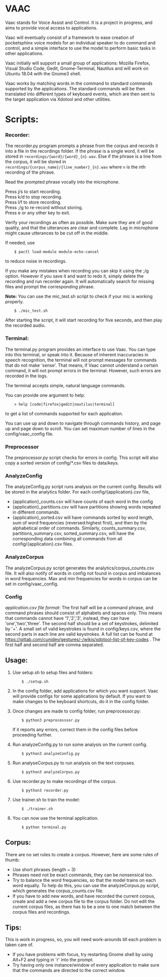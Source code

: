 # VAAC

Vaac stands for Voice Assist and Control. It is a project in progress, and aims to provide vocal access to applications.

Vaac will eventually consist of a framework to ease creation of pocketsphinx voice models for an individual speaker to do command and control, and a simple interface to use the model to perform basic tasks in other applications.

Vaac initially will support a small group of applications: Mozilla Firefox, Visual Studio Code, Gedit, Gnome-Terminal, Nautilus and will work on Ubuntu 18.04 with the Gnome3 shell.

Vaac works by matching words in the command to standard commands supported by the applications. The standard commands will be then translated into different types of keyboard events, which are then sent to the target application via Xdotool and other utilities.

# Scripts:

### Recorder:
The recorder.py program prompts a phrase from the corpus and records it into a file in the recordings folder.
If the phrase is a single word, it will be stored in `recordings/{word}/{word}_{n}.wav`. Else if the phrase is a line from the corpus, it will be stored in `recordings/{corpus_name}/{line_number}_{n}.wav` where `n` is the nth recording of the phrase.

Read the prompted phrase vocally into the microphone.

Press j/s to start recording.  
Press k/d to stop recording.  
Press l/f to store recording.  
Press ;/g to re-record without storing.  
Press e or any other key to exit.  

Verify your recordings as often as possible. Make sure they are of good quality, and that the utterances are clear and complete. Lag in microphone might cause utterances to be cut off in the middle.

If needed, use
```
	$ pactl load-module module-echo-cancel
```
to reduce noise in recordings.

If you make any mistakes when recording you can skip it using the ;/g option. However if you save it and want to redo it, simply delete the recording and run recorder again. It will automatically search for missing files and prompt the corresponding phrase.

**Note:** You can use the mic_test.sh script to check if your mic is working properly.
```
	$ ./mic_test.sh
```
 After starting the script, it will start recording for five seconds, and then play the recorded audio.

### Terminal:
The terminal.py program provides an interface to use Vaac. You can type into this terminal, or speak into it. Because of inherent inaccuracies in speech recognition, the terminal will not prompt messages for commands that do not make 'sense'. That means, if Vaac cannot understand a certain command, it will not prompt errors in the terminal. However, such errors are recorded in the logs.

The terminal accepts simple, natural language commands.

You can provide one argument to help:
```
    > help [code|firefox|gedit|nautilus|terminal]
```
to get a list of commands supported for each application.

You can use up and down to navigate through commands history, and page up and page down to scroll.
You can set maximum number of lines in the config/vaac_config file.

### Preprocessor
The preprocessor.py script checks for errors in config. This script will also copy a sorted version of config/*.csv files to data/keys.

### AnalyzeConfig
The analyzeConfig.py script runs analysis on the current config. Results will be stored in the analytics folder.
For each config/{application}.csv file,
* {application}_counts.csv will have counts of each word in the config
* {application}_partitions.csv will have partitions showing words repeated in different commands.
* {application}_sorted.csv will have commands sorted by word length, sum of word frequencies (reversed:highest first), and then by the alphabetical order of commands.
Similarly, counts_summary.csv, partitions_summary.csv, sorted_summary.csv, will have the corresponding data combining all commands from all config/{application}.csv files.

### AnalyzeCorpus
The analyzeCorpus.py script generates the analytics/corpus_counts.csv file. It will also notify of words in config not found in corpus and imbalances in word frequencies. Max and min frequencies for words in corpus can be set in config/vaac_config.

### Config
*application.csv file format*: The first half will be a command phrase, and	command phrases should consist of alphabets and spaces only. This means that commands cannot have '1','2','3', instead, they can have 'one','two','three'. The second half should be a set of keystrokes, delimited by '+'. A small set of valid keystrokes is found in config/keys.csv, where the second parts in each line are valid keystrokes. A full list can be found at https://gitlab.com/cunidev/gestures/-/wikis/xdotool-list-of-key-codes .
The first half and second half are comma separated.

## Usage:

1. Use setup.sh to setup files and folders:
	```
		$ ./setup.sh
	```

2. In the config folder, add applications for which you want support. Vaac will provide configs for some applications by default. If you want to make changes to the keyboard shortcuts, do it in the config folder.

3. Once changes are made to config folder, run preprocessor.py:
	```
		$ python3 preprocesssor.py
	```  
   If it reports any errors, correct them in the config files before proceeding further.

4. Run analyzeConfig.py to run some analysis on the current config.
	```
		$ python3 analyzeConfig.py
	```

5. Run analyseCorpus.py to run analysis on the text corpuses.
	```
		$ python3 analyzeCorpus.py
	```

6. Use recorder.py to make recordings of the corpus.
	```
		$ python3 recorder.py
	```

7. Use trainer.sh to train the model:
	```
		$ ./trainer.sh
	```

8. You can now use the terminal application.
	```
		$ python terminal.py
	```

## Corpus:
There are no set rules to create a corpus. However, here are some rules of thumb:
* Use short phrases (length ~ 3)
* Phrases need not be exact commands, they can be nonsensical too.
* Try to balance the word frequencies, so that the model trains on each word equally. To help do this, you can use the analyzeCorpus.py script, which generates the corpus_counts.csv file.
* If you have to add new words, and have recorded the current corpus, create and add a new corpus file to the corpus folder. Do not edit the current corpus files, as there has to be a one to one match between the corpus files and recordings.

## Tips:
This is work in progress, so, you will need work-arounds till each problem is taken care of.
* If you have problems with focus, try restarting Gnome shell by using Alt+F2 and typing in 'r' into the prompt.
* Try having only one instance/window of every application to make sure that the commands are directed to the correct window.
